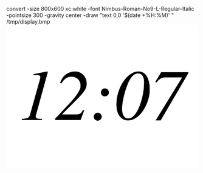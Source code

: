 convert -size 800x600 xc:white -font Nimbus-Roman-No9-L-Regular-Italic -pointsize 300 -gravity center -draw "text 0,0 '$(date +%H:%M)' " /tmp/display.bmp
![Time Display](readme/display.bmp?raw=true "Time Display")
